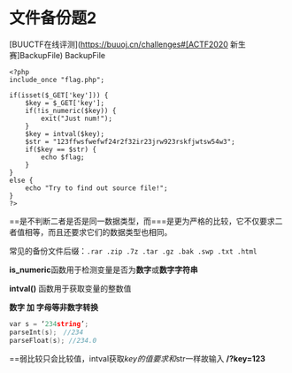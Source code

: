 # 文件备份题2

[BUUCTF在线评测](https://buuoj.cn/challenges#[ACTF2020 新生赛]BackupFile)  BackupFile

```php+HTML
<?php
include_once "flag.php";

if(isset($_GET['key'])) {
    $key = $_GET['key'];
    if(!is_numeric($key)) {
        exit("Just num!");
    }
    $key = intval($key);
    $str = "123ffwsfwefwf24r2f32ir23jrw923rskfjwtsw54w3";
    if($key == $str) {
        echo $flag;
    }
}
else {
    echo "Try to find out source file!";
}
?>
```

==是不判断二者是否是同一数据类型，而===是更为严格的比较，它不仅要求二者值相等，而且还要求它们的数据类型也相同。

常见的备份文件后缀：`.rar .zip .7z .tar .gz .bak .swp .txt .html`

**is_numeric**函数用于检测变量是否为**数字**或**数字字符串**

**intval()** 函数用于获取变量的整数值

**数字 加 字母等非数字转换**

```C
var s = ‘234string’;
parseInt(s);　//234
parseFloat(s); //234.0
```

==弱比较只会比较值，intval获取$key的值要求和$str一样故输入 **/?key=123**
